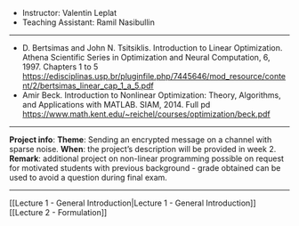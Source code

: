- Instructor: Valentin Leplat
- Teaching Assistant: Ramil Nasibullin
---
- D. Bertsimas and John N. Tsitsiklis. Introduction to Linear Optimization. Athena Scientific Series in Optimization and Neural Computation, 6, 1997. Chapters 1 to 5 
  https://edisciplinas.usp.br/pluginfile.php/7445646/mod_resource/content/2/bertsimas_linear_cap_1_a_5.pdf
- Amir Beck. Introduction to Nonlinear Optimization: Theory, Algorithms, and Applications with MATLAB. SIAM, 2014. Full pd
  https://www.math.kent.edu/~reichel/courses/optimization/beck.pdf
---
**Project info**: 
**Theme**: Sending an encrypted message on a channel with sparse noise. 
**When**: the project’s description will be provided in week 2. 
**Remark**: additional project on non-linear programming possible on request for motivated students with previous background - grade obtained can be used to avoid a question during final exam.

---
[[Lecture 1 - General Introduction|Lecture 1 - General Introduction]] 
[[Lecture 2 - Formulation]]